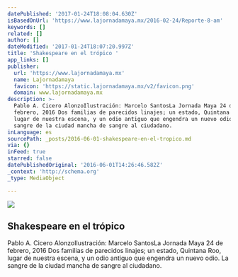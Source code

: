 ```yaml
---
datePublished: '2017-01-24T18:08:04.630Z'
isBasedOnUrl: 'https://www.lajornadamaya.mx/2016-02-24/Reporte-8-am'
keywords: []
related: []
author: []
dateModified: '2017-01-24T18:07:20.997Z'
title: 'Shakespeare en el trópico '
app_links: []
publisher:
  url: 'https://www.lajornadamaya.mx'
  name: Lajornadamaya
  favicon: 'https://static.lajornadamaya.mx/v2/favicon.png'
  domain: www.lajornadamaya.mx
description: >-
  Pablo A. Cicero AlonzoIlustración: Marcelo SantosLa Jornada Maya 24 de
  febrero, 2016 Dos familias de parecidos linajes; un estado, Quintana Roo,
  lugar de nuestra escena, y un odio antiguo que engendra un nuevo odio. La
  sangre de la ciudad mancha de sangre al ciudadano.
inLanguage: es
sourcePath: _posts/2016-06-01-shakespeare-en-el-tropico.md
via: {}
inFeed: true
starred: false
datePublishedOriginal: '2016-06-01T14:26:46.582Z'
_context: 'http://schema.org'
_type: MediaObject

---
```

<article style=""><img src="https://s3-us-west-2.amazonaws.com/the-grid-img/p/cf5a45d34149b9af198149a65be7545a3d66149f.jpg" /><h1>Shakespeare en el trópico </h1><p>Pablo A. Cicero AlonzoIlustración: Marcelo SantosLa Jornada Maya 24 de febrero, 2016 Dos familias de parecidos linajes; un estado, Quintana Roo, lugar de nuestra escena, y un odio antiguo que engendra un nuevo odio. La sangre de la ciudad mancha de sangre al ciudadano.</p></article>